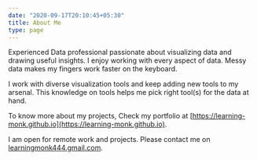 ```yaml
---
date: "2020-09-17T20:10:45+05:30"
title: About Me
type: page
---
```


Experienced Data professional passionate about visualizing data and drawing useful insights. I enjoy working with every aspect of data. Messy data makes my fingers work faster on the keyboard.

I work with diverse visualization tools and keep adding new tools to my arsenal. This knowledge on tools helps me pick right tool(s) for the data at hand.

To know more about my projects, Check my portfolio at [https://learning-monk.github.io](https://learning-monk.github.io).

I am open for remote work and projects. Please contact me on [learningmonk444.gmail.com](mailto:learningmonk444@gmail.com).